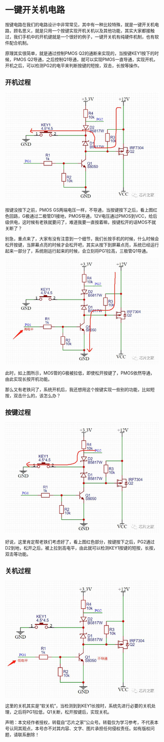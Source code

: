 # 一键开关机电路

按键电路在我们的电路设计中非常常见，其中有一种比较特殊，就是一键开关机电路，顾名思义，就是只用一个按键实现开机关机以及其他功能，其实大家都接触过，我们手机中的开机键就是一个很好的例子，一键开关机有纯硬件机制，也有软件配合机制。

原理其实很简单，就是通过控制PMOS Q2的通断来实现的，当按键KEY1按下的时候，PMOS Q2导通，之后控制Q1导通，就可以实现PMOS一直导通，实现开机，开机之后，可以检测PG2的电平来判断按键的短按，双击，长按等操作。

## 开机过程

![](../images/20220926162224.jpg)

按键没按下之前，PMOS GS两端电压一样，不导通，当按键按下之后，看上图红色回路，G极通过二极管D1接地，PMOS导通，12V电压通过PMOS到VCC，给后级供电，这时候有老铁就要问了，难道我要一直按着嘛，按键松开的话MOS不就关断了？

别急，重点来了，大家有没有注意到一个细节，我们长按手机的时候，什么时候会松开按键，当屏幕点亮的时候才会松开吧，其实从按下到屏幕点亮，系统已经运行起来一部分了，系统刚运行起来的时候，会立刻将PG1拉高，三极管Q1导通。

![](../images/20220926162115.jpg)

此时，如上图所示，MOS管的G极被拉低，即使松开按键了，PMOS依然导通，由此实现长按开机功能。

那么又有老铁问了，系统开机后，我还想用这个按键实现一些别的功能，比如短按，双击什么的，该怎么办？

## 按键过程

![](../images/20220926162135.jpg)

好说，这里肯定帮老铁们考虑好了，看上图红色部分，按键按下之后，PG2通过D2到地，松开之后，被上拉到高电平，由此就可以检测KEY1按键的短按，长按，双击等功能。

## 关机过程

![](../images/20220926162142.jpg)

这里的关机其实是“软关机”，当检测到到KEY1长按时，系统先进行必要的关机处理，之后将PG1拉低，Q1关断，松开按键后，实现关机。

声明：本文经作者授权，转载自“芯片之家”公众号。转载仅为学习参考，不代表本号认同其观点，本号亦不对其内容、文字、图片承担任何侵权责任。如有版权问题，请联系删除！
